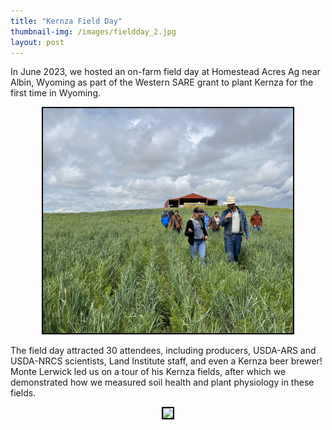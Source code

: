 ```yaml
---
title: "Kernza Field Day"
thumbnail-img: /images/fieldday_2.jpg
layout: post
---
```


In June 2023, we hosted an on-farm field day at Homestead Acres Ag near Albin, Wyoming as part of the Western SARE grant to plant Kernza for the first time in Wyoming.

<div style="text-align: center;">
<img src="/images/fieldday_2.jpg" width="400" style="border: 2px solid black;"/>
</div>

The field day attracted 30 attendees, including producers, USDA-ARS and USDA-NRCS scientists, Land Institute staff, and even a Kernza beer brewer! Monte Lerwick led us on a tour of his Kernza fields, after which we demonstrated how we measured soil health and plant physiology in these fields.

<div style="text-align: center;">
<img src="/images/fieldday3.jpg" width="400" style="border: 2px solid black;"/>
</div>